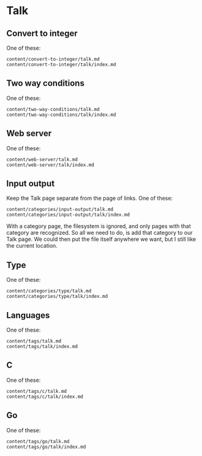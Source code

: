 # Talk

## Convert to integer

One of these:

~~~
content/convert-to-integer/talk.md
content/convert-to-integer/talk/index.md
~~~

## Two way conditions

One of these:

~~~
content/two-way-conditions/talk.md
content/two-way-conditions/talk/index.md
~~~

## Web server

One of these:

~~~
content/web-server/talk.md
content/web-server/talk/index.md
~~~

## Input output

Keep the Talk page separate from the page of links. One of these:

~~~
content/categories/input-output/talk.md
content/categories/input-output/talk/index.md
~~~

With a category page, the filesystem is ignored, and only pages with that
category are recognized. So all we need to do, is add that category to our Talk
page. We could then put the file itself anywhere we want, but I still like the
current location.

## Type

One of these:

~~~
content/categories/type/talk.md
content/categories/type/talk/index.md
~~~

## Languages

One of these:

~~~
content/tags/talk.md
content/tags/talk/index.md
~~~

## C

One of these:

~~~
content/tags/c/talk.md
content/tags/c/talk/index.md
~~~

## Go

One of these:

~~~
content/tags/go/talk.md
content/tags/go/talk/index.md
~~~
